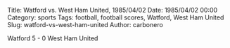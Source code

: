 Title: Watford vs. West Ham United, 1985/04/02
Date: 1985/04/02 00:00
Category: sports
Tags: football, football scores, Watford, West Ham United
Slug: watford-vs-west-ham-united
Author: carbonero


Watford 5 - 0 West Ham United
